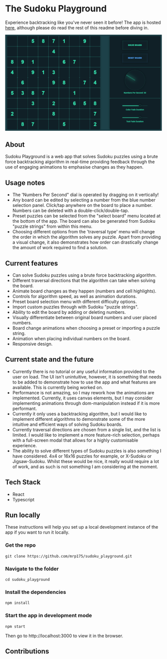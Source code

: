 # The Sudoku Playground

Experience backtracking like you've never seen it before! The app is hosted [here](https://mrp175.github.io/sudoku_playground/), although please do read the rest of this readme before diving in. 

![project image](https://github.com/mrp175/sudoku_playground/blob/master/readme_image.gif)

## About


Sudoku Playground is a web app that solves Sudoku puzzles using a brute force backtracking algorithm in real-time providing feedback through the use of engaging animations to emphasise changes as they happen.

## Usage notes

* The 'Numbers Per Second" dial is operated by dragging on it vertically!
* Any board can be edited by selecting a number from the blue number selection panel. Click/tap anywhere on the board to place a number. Numbers can be deleted with a double-click/double-tap.
* Preset puzzles can be selected from the "select board" menu located at the bottom of the app. The board can also be generated from Sudoku "puzzle strings" from within this menu.
* Choosing different options from the 'traversal type' menu will change the order in which the algorithm solves any puzzle. Apart from providing a visual change, it also demonstrates how order can drastically change the amount of work required to find a solution.

## Current features

* Can solve Sudoku puzzles using a brute force backtracking algorithm.
* Different traversal directions that the algorithm can take when solving the board. 
* Animate board changes as they happen (numbers and cell highlights).
* Controls for algorithm speed, as well as animation durations.
* Preset board selection menu with different difficulty options.
* Import custom puzzles through with Sudoku "puzzle strings".
* Ability to edit the board by adding or deleting numbers.
* Visually differentiate between original board numbers and user placed numbers.
* Board change animations when choosing a preset or importing a puzzle string.
* Animation when placing individual numbers on the board. 
* Responsive design.

## Current state and the future

* Currently there is no tutorial or any useful information provided to the user on load. The UI isn't unintuitive, however, it is something that needs to be added to demonstrate how to use the app and what features are available. This is currently being worked on. 
* Performance is not amazing, so I may rework how the animations are implemented. Currently, it uses canvas elements, but I may consider implementing animations through dom-manipulation instead if it is more performant.
* Currently it only uses a backtracking algorithm, but I would like to implement different algorithms to demonstrate some of the more intuitive and efficient ways of solving Sudoku boards. 
* Currently traversal directions are chosen from a single list, and the list is limited. I would like to implement a more feature-rich selection, perhaps with a full-screen modal that allows for a highly customisable experience. 
* The ability to solve different types of Sudoku puzzles is also something I have considered. 4x4 or 16x16 puzzles for example, or X-Sudoku or Jigsaw-Sudoku. Whilst these would be nice, it really would require a lot of work, and as such is not something I am considering at the moment. 


## Tech Stack

* React
* Typescript

## Run locally

These instructions will help you set up a local development instance of the app if you want to run it locally.

### Get the repo

```
git clone https://github.com/mrp175/sudoku_playground.git
```

### Navigate to the folder

```
cd sudoku_playground
```

### Install the dependencies

```
npm install
```

### Start the app in development mode

```
npm start
```
Then go to http://localhost:3000 to view it in the browser.

## Contributions